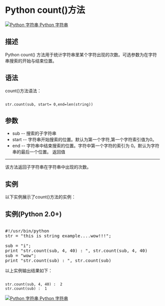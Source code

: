 Python count()方法
================

 [![Python 字符串](../images/up.gif)
 Python 字符串](python-strings.html)


  描述
--

 Python count() 方法用于统计字符串里某个字符出现的次数。可选参数为在字符串搜索的开始与结束位置。

 语法
--

 count()方法语法：

 
```

str.count(sub, start= 0,end=len(string))

```

 参数
--

  * sub -- 搜索的子字符串
 * start -- 字符串开始搜索的位置。默认为第一个字符,第一个字符索引值为0。
 * end -- 字符串中结束搜索的位置。字符中第一个字符的索引为 0。默认为字符串的最后一个位置。
  返回值
---

 该方法返回子字符串在字符串中出现的次数。

 实例
--

 以下实例展示了count()方法的实例：

  实例(Python 2.0+)
---------------

 <pre>

#!/usr/bin/python
str = "this is string example....wow!!!";
 
sub = "i";
print "str.count(sub, 4, 40) : ", str.count(sub, 4, 40)
sub = "wow";
print "str.count(sub) : ", str.count(sub)
</pre>

  以上实例输出结果如下：

 
```

str.count(sub, 4, 40) :  2
str.count(sub) :  1

```

 [![Python 字符串](../images/up.gif)
 Python 字符串](python-strings.html)
